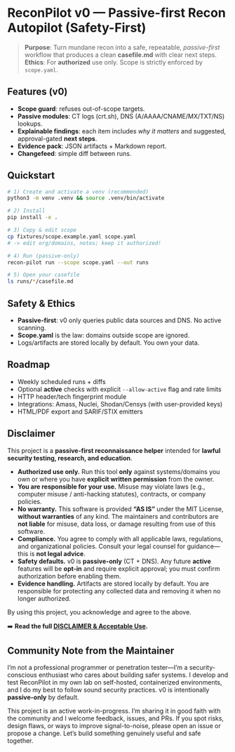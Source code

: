 # ReconPilot v0 — Passive-first Recon Autopilot (Safety-First)

> **Purpose**: Turn mundane recon into a safe, repeatable, *passive-first* workflow that produces a clean **casefile.md** with clear next steps.  
> **Ethics**: For **authorized** use only. Scope is strictly enforced by `scope.yaml`.

## Features (v0)
- **Scope guard**: refuses out-of-scope targets.
- **Passive modules**: CT logs (crt.sh), DNS (A/AAAA/CNAME/MX/TXT/NS) lookups.
- **Explainable findings**: each item includes *why it matters* and suggested, approval-gated **next steps**.
- **Evidence pack**: JSON artifacts + Markdown report.
- **Changefeed**: simple diff between runs.

## Quickstart
```bash
# 1) Create and activate a venv (recommended)
python3 -m venv .venv && source .venv/bin/activate

# 2) Install
pip install -e .

# 3) Copy & edit scope
cp fixtures/scope.example.yaml scope.yaml
# -> edit org/domains, notes; keep it authorized!

# 4) Run (passive-only)
recon-pilot run --scope scope.yaml --out runs

# 5) Open your casefile
ls runs/*/casefile.md
```

## Safety & Ethics
- **Passive-first**: v0 only queries public data sources and DNS. No active scanning.  
- **Scope.yaml** is the law: domains outside scope are ignored.  
- Logs/artifacts are stored locally by default. You own your data.

## Roadmap
- Weekly scheduled runs + diffs
- Optional **active** checks with explicit `--allow-active` flag and rate limits
- HTTP header/tech fingerprint module
- Integrations: Amass, Nuclei, Shodan/Censys (with user-provided keys)
- HTML/PDF export and SARIF/STIX emitters

## Disclaimer

This project is a **passive-first reconnaissance helper** intended for **lawful security testing, research, and education**.

- **Authorized use only.** Run this tool **only** against systems/domains you own or where you have **explicit written permission** from the owner.  
- **You are responsible for your use.** Misuse may violate laws (e.g., computer misuse / anti-hacking statutes), contracts, or company policies.  
- **No warranty.** This software is provided **“AS IS”** under the MIT License, **without warranties** of any kind. The maintainers and contributors are **not liable** for misuse, data loss, or damage resulting from use of this software.  
- **Compliance.** You agree to comply with all applicable laws, regulations, and organizational policies. Consult your legal counsel for guidance—this is **not legal advice**.  
- **Safety defaults.** v0 is **passive-only** (CT + DNS). Any future **active** features will be **opt-in** and require explicit approval; you must confirm authorization before enabling them.  
- **Evidence handling.** Artifacts are stored locally by default. You are responsible for protecting any collected data and removing it when no longer authorized.

By using this project, you acknowledge and agree to the above.

➡️ **Read the full [DISCLAIMER & Acceptable Use](./DISCLAIMER.md).**

## Community Note from the Maintainer

I’m not a professional programmer or penetration tester—I’m a security-conscious enthusiast who cares about building safer systems. I develop and test ReconPilot in my own lab on self-hosted, containerized environments, and I do my best to follow sound security practices. v0 is intentionally **passive-only** by default.

This project is an active work-in-progress. I’m sharing it in good faith with the community and I welcome feedback, issues, and PRs. If you spot risks, design flaws, or ways to improve signal-to-noise, please open an issue or propose a change. Let’s build something genuinely useful and safe together.
